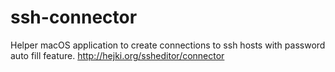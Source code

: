 # ssh-connector
Helper macOS application to create connections to ssh hosts with password auto fill feature. http://hejki.org/ssheditor/connector
